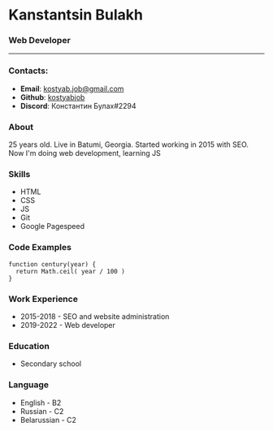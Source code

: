 # Kanstantsin Bulakh
### Web Developer

***

### Contacts:
* **Email**: kostyab.job@gmail.com
* **Github**: [kostyabjob](https://github.com/kostyabjob)
* **Discord**: Константин Булах#2294

### About
25 years old. Live in Batumi, Georgia. Started working in 2015 with SEO. Now I'm doing web development, learning JS

### Skills
* HTML
* CSS
* JS
* Git
* Google Pagespeed

### Code Examples
```
function century(year) {
  return Math.ceil( year / 100 )
}
``` 

### Work Experience
* 2015-2018 - SEO and website administration
* 2019-2022 - Web developer

### Education
* Secondary school

### Language 
* English - B2
* Russian - C2
* Belarussian - C2